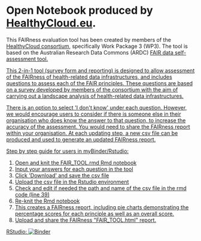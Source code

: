 # Open Notebook produced by [HealthyCloud.eu](https://healthycloud.eu).

This FAIRness evaluation tool has been created by members of the <A HREF="https://healthycloud.eu/" TARGET="_blank">HealthyCloud consortium</A>, specifically Work Package 3 (WP3). The tool is based on the Australian Research Data Commons (ARDC) <A HREF="https://ardc.edu.au/resources/aboutdata/fair-data/fair-self-assessment-tool/" TARGET=_blank>FAIR data self-assessment tool.

This 2-in-1 tool (survey form and reporting) is designed to allow assessment of the FAIRness of health-related data infrastructures, and includes questions to assess each of the FAIR principles. These questions are based on a survey developed by members of the consortium with the aim of carrying out a landscape analysis of health-related data infrastructures.

There is an option to select 'I don't know' under each question. However, we would encourage users to consider if there is someone else in their organisation who does know the answer to that question, to increase the accuracy of the assessment. You would need to share the FAIRness report within your organisation. At each updating step, a new csv file can be produced and used to generate an updated FAIRness report.

Step by step guide for users in myBinder/Rstudio:

1. Open and knit the FAIR_TOOL.rmd Rmd notebook
2. Input your answers for each question in the tool
3. Click 'Download' and save the csv file
4. Upload the csv file in the Rstudio environment
5. Check and edit if needed the path and name of the csv file in the rmd code (line 39)  
6. Re-knit the Rmd notebook
7. This creates a FAIRness report, including pie charts demonstrating the percentage scores for each principle as well as an overall score.
8. Upload and share the FAIRness "FAIR_TOOL.html" report.


RStudio: [![Binder](http://mybinder.org/badge_logo.svg)](https://ovh.mybinder.org/v2/gh/PderyckeSciensano/HEALHTYCLOUD/main?urlpath=rstudio)



